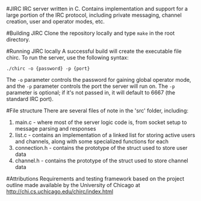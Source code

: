 #JIRC
IRC server written in C. Contains implementation and support for a large portion of the IRC protocol, including private messaging, channel creation, user and operator modes, etc.

#Building JIRC
Clone the repository locally and type `make` in the root directory.

#Running JIRC locally
A successful build will create the executable file chirc. To run the server, use the following syntax:

```
./chirc -o {password} -p {port}
```

The `-o` parameter controls the password for gaining global operator mode, and the `-p` parameter controls the port the server will run on. The `-p` parameter is optional; if it's not passed in, it will default to 6667 (the standard IRC port).

#File structure
There are several files of note in the 'src' folder, including:

1. main.c - where most of the server logic code is, from socket setup to message parsing and responses
2. list.c - contains an implementation of a linked list for storing active users and channels, along with some specialized functions for each
3. connection.h - contains the prototype of the struct used to store user data
4. channel.h - contains the prototype of the struct used to store channel data

#Attributions
Requirements and testing framework based on the project outline made available by the University of Chicago at http://chi.cs.uchicago.edu/chirc/index.html

